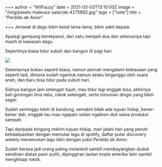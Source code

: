 +++
author = "WilFauzy"
date = 2021-03-03T13:10:00Z
image = "/img/pexels-mateusz-salaciak-4275892.jpg"
tags = ["note"]
title = "Perdido de Amor"

+++
Jerawat di dagu bikin kesel lama-lama, bikin sakit kepala.

Apalagi gampang berekpansi, dari satu menjadi dua dan seterusnya tapi masih di kawasan dagu.

Sepertinya biasa tidur subuh dan bangun di pagi hari. 

![](/img/gambar-kucing-lucu-dirias-cantik.jpg)

Sebenarnya bukan seperti biasa, namun pernah mengalami kebiasaan yang seperti tadi, dimana sudah ngantuk namun selalu terganggu oleh suara aneh, dan baru bisa tidur pada subuh hari. 

Sialnya bangun jam setengah tujuh, mau tidur lagi enggak bisa, akhirnya beli gorengan lima rebu, rokok setengah, serta minuman dingin yang bikin seger. 

Sudah seminggu lebih di bandung, semakin tidak ada tujuan hidup, bener-bener dah, enggak tau mau ngapain selain ngabisin duit sama produksi sampah. 

Tapi daripada bingung mikirin tujuan hidup, mari jalani hari yang penuh ketidakpastian dengan memutar lagu di spotify, daftar putar discovery weekly menemukan lagu latin dengan judul _Perdido de Amor._ 

Sudah berasa jadi orang paling melankoli sambil membayangkan duduk sendirian diatas pasir putih, dipinggiran lautan tropis amerika latin sambil menghisap rokok. 